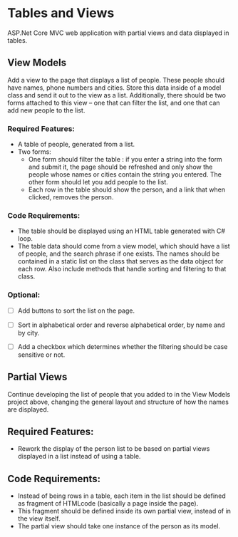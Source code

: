 # Tables and Views
ASP.Net Core MVC web application with partial views and data displayed in tables.

## View Models
Add a view to the page that displays a list of people. These people should have names, phone numbers and cities. Store this data inside of a model class and send it out to the view as a list. Additionally, there should be two forms attached to this view – one that can filter the list, and one that can add new people to the list.

### Required Features: 
* A table of people, generated from a list. 
* Two forms: 
    * One form should filter the table : if you enter a string into the form and submit it, the page should be refreshed and only show the people whose names or cities contain the string you entered. The other form should let you add people to the list. 
    * Each row in the table should show the person, and a link that when clicked, removes the person. 
     
### Code Requirements: 
* The table should be displayed using an HTML table generated with C# loop. 
* The table data should come from a view model, which should have a list of people, and the search phrase if one exists. The names should be contained in a static list on the class that serves as the data object for each row. Also include methods that handle sorting and filtering to that class. 
 
### Optional: 
- [ ] Add buttons to sort the list on the page. 
- [ ] Sort in alphabetical order and reverse alphabetical order, by name and by city. 
- [ ] Add a checkbox which determines whether the filtering should be case sensitive or not. 



## Partial Views
Continue developing the list of people that you added to in the View Models project above, changing the general layout and structure of how the names are displayed. 

## Required Features: 
* Rework the display of the person list to be based on partial views displayed in a list instead of using a table. 
 
## Code Requirements: 
* Instead of being rows in a table, each item in the list should be defined as fragment of HTMLcode (basically a page inside the page). 
* This fragment should be defined inside its own partial view, instead of in the view itself. 
* The partial view should take one instance of the person as its model. 

